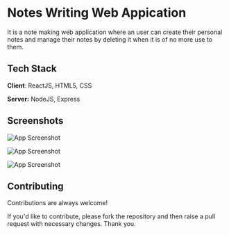 
# Notes Writing Web Appication

It is a note making web application where an user can create their personal notes and manage their notes by deleting it when it is of no more use to them.




## Tech Stack

**Client**: ReactJS, HTML5, CSS

**Server:** NodeJS, Express


## Screenshots

![App Screenshot](https://drive.google.com/uc?export=view&id=1WTuDVrGAO4Q31jnKMroBdCRfZWmcqt-T)

![App Screenshot](https://drive.google.com/uc?export=view&id=1vUYdTS748PIwF19eAhMwjhTgPTGcKy1k)

![App Screenshot](https://drive.google.com/uc?export=view&id=1gmgDHcXcWxGoO4FEIW-Vi1MO_Q0qOyYn)


## Contributing

Contributions are always welcome!

If you'd like to contribute, please fork the repository and then raise a pull request with necessary changes. Thank you.

